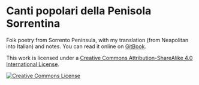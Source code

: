 # Canti popolari della Penisola Sorrentina

Folk poetry from Sorrento Peninsula, with my translation (from Neapolitan into Italian) and notes.  You can read it online on [GitBook](https://robertoreale.gitbooks.io/sorrento/).

This work is licensed under a <a rel="license" href="http://creativecommons.org/licenses/by-sa/4.0/">Creative Commons Attribution-ShareAlike 4.0 International License</a>.

<a rel="license" href="http://creativecommons.org/licenses/by-sa/4.0/"><img alt="Creative Commons License" style="border-width:0" src="https://i.creativecommons.org/l/by-sa/4.0/88x31.png" /></a>
